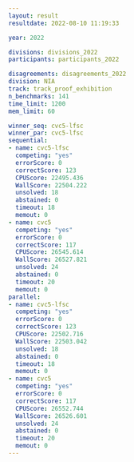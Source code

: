 ```yaml
---
layout: result
resultdate: 2022-08-10 11:19:33

year: 2022

divisions: divisions_2022
participants: participants_2022

disagreements: disagreements_2022
division: NIA
track: track_proof_exhibition
n_benchmarks: 141
time_limit: 1200
mem_limit: 60

winner_seq: cvc5-lfsc
winner_par: cvc5-lfsc
sequential:
- name: cvc5-lfsc
  competing: "yes"
  errorScore: 0
  correctScore: 123
  CPUScore: 22495.436
  WallScore: 22504.222
  unsolved: 18
  abstained: 0
  timeout: 18
  memout: 0
- name: cvc5
  competing: "yes"
  errorScore: 0
  correctScore: 117
  CPUScore: 26545.614
  WallScore: 26527.821
  unsolved: 24
  abstained: 0
  timeout: 20
  memout: 0
parallel:
- name: cvc5-lfsc
  competing: "yes"
  errorScore: 0
  correctScore: 123
  CPUScore: 22502.716
  WallScore: 22503.042
  unsolved: 18
  abstained: 0
  timeout: 18
  memout: 0
- name: cvc5
  competing: "yes"
  errorScore: 0
  correctScore: 117
  CPUScore: 26552.744
  WallScore: 26526.601
  unsolved: 24
  abstained: 0
  timeout: 20
  memout: 0
---
```


